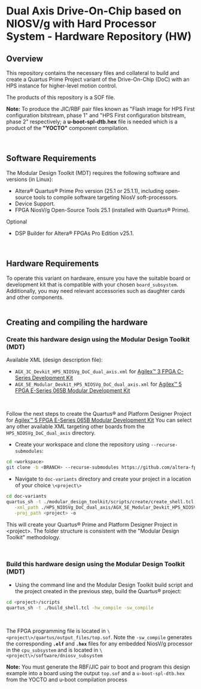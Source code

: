 # Dual Axis Drive-On-Chip based on NIOSV/g with Hard Processor System - Hardware Repository (**HW**)

## Overview

This repository contains the necessary files and collateral to build and create a Quartus Prime Project variant of the
Drive-On-Chip (DoC) with an HPS instance for higher-level motion control.

The products of this repository is a SOF file.

**Note:** To produce the JIC/RBF pair files known as "Flash image for HPS First configuration bitstream, phase 1" and
"HPS First configuration bitstream, phase 2" respectively; a **u-boot-spl-dtb.hex** file is needed which is a product of
the **"YOCTO"** component compilation.

<br>

## Software Requirements

The Modular Design Toolkit (MDT) requires the following software and versions (in Linux):

* Altera® Quartus® Prime Pro version (25.1 or 25.1.1), including open-source tools to
  compile software targeting NiosV soft-processors.
* Device Support.
* FPGA NiosV/g Open-Source Tools 25.1 (installed with Quartus® Prime).

Optional

* DSP Builder for Altera® FPGAs Pro Edition v25.1.

<br>

## Hardware Requirements

To operate this variant on hardware, ensure you have the suitable board or development kit that is
compatible with your chosen `board_subsystem`. Additionally, you may need relevant accessories such as
daughter cards and other components.
<br>
<br>

## Creating and compiling the hardware

### Create this hardware design using the Modular Design Toolkit (MDT)

Available XML (design description file):

* `AGX_3C_Devkit_HPS_NIOSVg_DoC_dual_axis.xml` for [Agilex™ 3 FPGA C-Series Development Kit](https://www.intel.com/content/www/us/en/products/details/fpga/development-kits/agilex/a3y135b.html)
* `AGX_5E_Modular_Devkit_HPS_NIOSVg_DoC_dual_axis.xml` for [Agilex™ 5 FPGA E-Series 065B Modular Development Kit](https://www.intel.com/content/www/us/en/products/details/fpga/development-kits/agilex/a5e065b-modular.html)
<br>

Follow the next steps to create the Quartus® and Platform Designer Project for
[Agilex™ 5 FPGA E-Series 065B Modular Development Kit](https://www.intel.com/content/www/us/en/products/details/fpga/development-kits/agilex/a5e065b-modular.html)
You can select any other available XML targeting other boards from the `HPS_NIOSVg_DoC_dual_axis` directory.

* Create your workspace and clone the repository using `--recurse-submodules`:

```bash
cd <workspace> 
git clone -b <BRANCH> --recurse-submodules https://github.com/altera-fpga/agilex-ed-drive-on-chip.git doc-variants
```

* Navigate to `doc-variants` directory and create your project in a location of your choice `\<project\>`

```bash
cd doc-variants
quartus_sh -t ./modular_design_toolkit/scripts/create/create_shell.tcl \
   -xml_path ./HPS_NIOSVg_DoC_dual_axis/AGX_5E_Modular_Devkit_HPS_NIOSVg_DoC_dual_axis.xml \
   -proj_path <project> -o
```

This will create your Quartus® Prime and Platform Designer Project in \<project>. The folder structure is consistent
with the "Modular Design Toolkit" methodology.

<br>

### Build this hardware design using the Modular Design Toolkit (MDT)

* Using the command line and the Modular Design Toolkit build script and the project created in the previous step,
  build the Quartus® project:

```bash
cd <project>/scripts 
quartus_sh -t ./build_shell.tcl -hw_compile -sw_compile
```

<br>

The FPGA programming file is located in `\<project\>/quartus/output_files/top.sof`. Note the `-sw_compile`
generates the corresponding **`.elf`** and **`.hex`** files for any embedded NiosV/g processor in the
`cpu_subsystem` and is located in `\<project\>/software/dniosv_subsystem`

**Note:** You must generate the RBF/JIC pair to boot and program this design example into a board
using the output `top.sof` and a `u-boot-spl-dtb.hex` from the YOCTO and u-boot compilation process

<br>
